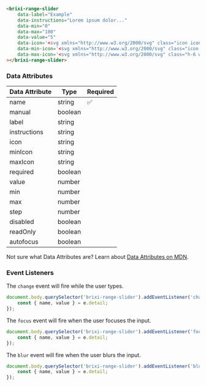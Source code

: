 ```html
<brixi-range-slider
    data-label="Example"
    data-instructions="Lorem ipsum dolor..."
    data-min="0"
    data-max="100"
    data-value="5"
    data-icon='<svg xmlns="http://www.w3.org/2000/svg" class="icon icon-tabler icon-tabler-volume-2" width="24" height="24" viewBox="0 0 24 24" stroke-width="2" stroke="currentColor" fill="none" stroke-linecap="round" stroke-linejoin="round"><path stroke="none" d="M0 0h24v24H0z" fill="none"></path><path d="M15 8a5 5 0 0 1 0 8"></path><path d="M6 15h-2a1 1 0 0 1 -1 -1v-4a1 1 0 0 1 1 -1h2l3.5 -4.5a.8 .8 0 0 1 1.5 .5v14a.8 .8 0 0 1 -1.5 .5l-3.5 -4.5"></path></svg>'
    data-min-icon='<svg xmlns="http://www.w3.org/2000/svg" class="icon icon-tabler icon-tabler-volume-3" width="24" height="24" viewBox="0 0 24 24" stroke-width="2" stroke="currentColor" fill="none" stroke-linecap="round" stroke-linejoin="round"><path stroke="none" d="M0 0h24v24H0z" fill="none"></path><path d="M6 15h-2a1 1 0 0 1 -1 -1v-4a1 1 0 0 1 1 -1h2l3.5 -4.5a.8 .8 0 0 1 1.5 .5v14a.8 .8 0 0 1 -1.5 .5l-3.5 -4.5"></path><path d="M16 10l4 4m0 -4l-4 4"></path></svg>'
    data-max-icon='<svg xmlns="http://www.w3.org/2000/svg" class="h-6 w-6" fill="none" viewBox="0 0 24 24" stroke="currentColor"><path stroke-linecap="round" stroke-linejoin="round" stroke-width="2" d="M15.536 8.464a5 5 0 010 7.072m2.828-9.9a9 9 0 010 12.728M5.586 15H4a1 1 0 01-1-1v-4a1 1 0 011-1h1.586l4.707-4.707C10.923 3.663 12 4.109 12 5v14c0 .891-1.077 1.337-1.707.707L5.586 15z" /></svg>'
></brixi-range-slider>
```

### Data Attributes

| Data Attribute | Type | Required |
| -------------- | ---- | -------- |
| name | string | ✅ |
| manual | boolean | |
| label | string | |
| instructions | string | |
| icon | string | |
| minIcon | string | |
| maxIcon | string | |
| required | boolean | |
| value | number | |
| min | number | |
| max | number | |
| step | number | |
| disabled | boolean | |
| readOnly | boolean | |
| autofocus | boolean | |

Not sure what Data Attributes are? Learn about [Data Attributes on MDN](https://developer.mozilla.org/en-US/docs/Web/HTML/Global_attributes/data-*).

### Event Listeners

The `change` event will fire while the user types.

```typescript
document.body.querySelector('brixi-range-slider').addEventListener('change', (e) => {
    const { name, value } = e.detail;
});
```

The `focus` event will fire when the user focuses the input.

```typescript
document.body.querySelector('brixi-range-slider').addEventListener('focus', (e) => {
    const { name, value } = e.detail;
});
```

The `blur` event will fire when the user blurs the input.

```typescript
document.body.querySelector('brixi-range-slider').addEventListener('blur', (e) => {
    const { name, value } = e.detail;
});
```
